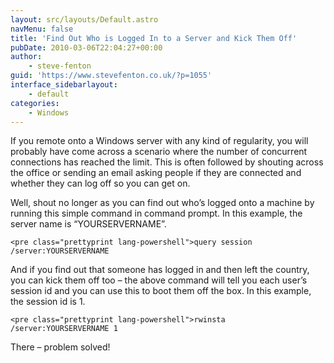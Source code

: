 ```yaml
---
layout: src/layouts/Default.astro
navMenu: false
title: 'Find Out Who is Logged In to a Server and Kick Them Off'
pubDate: 2010-03-06T22:04:27+00:00
author:
    - steve-fenton
guid: 'https://www.stevefenton.co.uk/?p=1055'
interface_sidebarlayout:
    - default
categories:
    - Windows
---
```


If you remote onto a Windows server with any kind of regularity, you will probably have come across a scenario where the number of concurrent connections has reached the limit. This is often followed by shouting across the office or sending an email asking people if they are connected and whether they can log off so you can get on.

Well, shout no longer as you can find out who’s logged onto a machine by running this simple command in command prompt. In this example, the server name is “YOURSERVERNAME”.

```
<pre class="prettyprint lang-powershell">query session /server:YOURSERVERNAME
```
And if you find out that someone has logged in and then left the country, you can kick them off too – the above command will tell you each user’s session id and you can use this to boot them off the box. In this example, the session id is 1.

```
<pre class="prettyprint lang-powershell">rwinsta /server:YOURSERVERNAME 1
```
There – problem solved!